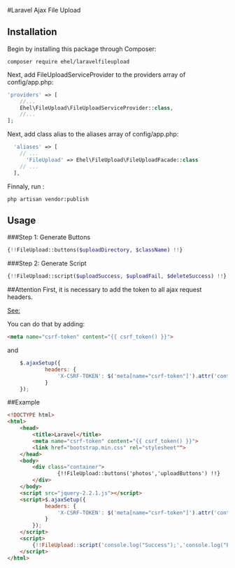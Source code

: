 #Laravel Ajax File Upload

## Installation

Begin by installing this package through Composer:

```
composer require ehel/laravelfileupload
```

Next, add FileUploadServiceProvider to the providers array of config/app.php:

```php
'providers' => [
    //...
    Ehel\FileUpload\FileUploadServiceProvider::class,
    //...
];
```

Next, add class alias to the aliases array of config/app.php:

```php
  'aliases' => [
    // ...
      'FileUpload' => Ehel\FileUpload\FileUploadFacade::class
    // ...
  ],
```

Finnaly, run :

```
php artisan vendor:publish
```

## Usage
###Step 1: Generate Buttons
```php
{!!FileUpload::buttons($uploadDirectory, $className) !!}
```
###Step 2: Generate Script
```php
{!!FileUpload::script($uploadSuccess, $uploadFail, $deleteSuccess) !!}
```
##Attention
First, it is necessary to add the token to all ajax request headers.

[See:](https://laravel.com/docs/master/routing#csrf-introduction)

You can do that by adding:
    
```html
<meta name="csrf-token" content="{{ csrf_token() }}">
```

and
    
```javascript
    $.ajaxSetup({
            headers: {
                'X-CSRF-TOKEN': $('meta[name="csrf-token"]').attr('content')
            }
    });
```
##Example
```html
<!DOCTYPE html>
<html>
    <head>
        <title>Laravel</title>
        <meta name="csrf-token" content="{{ csrf_token() }}">
        <link href="bootstrap.min.css" rel="stylesheet"">     
    </head>
    <body>
        <div class="container">
                {!!FileUpload::buttons('photos','uploadButtons') !!}
        </div>
    </body>
    <script src="jquery-2.2.1.js"></script>
    <script>$.ajaxSetup({
            headers: {
                'X-CSRF-TOKEN': $('meta[name="csrf-token"]').attr('content')
            }
        });
    </script>
    <script>
        {!!FileUpload::script('console.log("Success");','console.log("Error");', 'console.log("Deleted");') !!}
    </script>
</html>
```